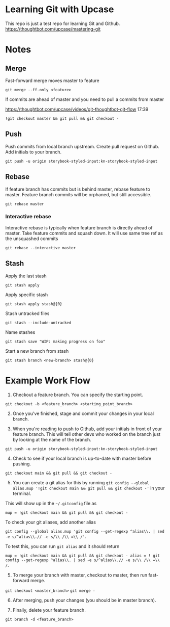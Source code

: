 # Learning Git with Upcase

This repo is just a test repo for learning Git and Github.
https://thoughtbot.com/upcase/mastering-git

# Notes

## Merge

Fast-forward merge moves master to feature

`git merge --ff-only <feature>`

If commits are ahead of master and you need to pull a commits from master

https://thoughtbot.com/upcase/videos/git-thoughtbot-git-flow 17:39

`!git checkout master && git pull && git checkout -`

## Push

Push commits from local branch upstream. Create pull request on Github. Add initials to your branch.

`git push -u origin storybook-styled-input:kn-storybook-styled-input`

## Rebase

If feature branch has commits but is behind master, rebase feature to master. Feature branch commits will be orphaned, but still accessible.

`git rebase master`

### Interactive rebase

Interactive rebase is typically when feature branch is directly ahead of master. Take feature commits and squash down. It will use same tree ref as the unsquashed commits

`git rebase --interactive master`

## Stash

Apply the last stash

`git stash apply`

Apply specific stash

`git stash apply stash@{0}`

Stash untracked files

`git stash --include-untracked`

Name stashes

`git stash save "WIP: making progress on foo"`

Start a new branch from stash

`git stash branch <new-branch> stash@{0}`

# Example Work Flow

1. Checkout a feature branch. You can specify the starting point.

`git checkout -b <feature_branch> <starting_point_branch>`

2. Once you've finished, stage and commit your changes in your local branch.

3. When you're reading to push to Github, add your initials in front of your feature branch. This will tell other devs who worked on the branch just by looking at the name of the branch.

`git push -u origin storybook-styled-input:kn-storybook-styled-input`

4. Check to see if your local branch is up-to-date with master before pushing.

`git checkout main && git pull && git checkout -`

5. You can create a git alias for this by running `git config --global alias.mup '!git checkout main && git pull && git checkout -'` in your terminal.

This will show up in the `~/.gitconfig` file as

`mup = !git checkout main && git pull && git checkout -`

To check your git aliases, add another alias

`git config --global alias.mup 'git config --get-regexp ^alias\\. | sed -e s/^alias\\.// -e s/\\ /\\ =\\ /'`.

To test this, you can run `git alias` and it should return

`mup = !git checkout main && git pull && git checkout - alias = ! git config --get-regexp ^alias\\. | sed -e s/^alias\\.// -e s/\\ /\\ =\\ /`.

5. To merge your branch with master, checkout to master, then run fast-forward merge.

`git checkout <master_branch>`
`git merge -`

6. After merging, push your changes (you should be in master branch).

7. Finally, delete your feature branch.

`git branch -d <feature_branch>`
